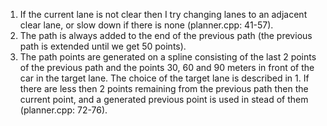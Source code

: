 1. If the current lane is not clear then I try changing lanes to an adjacent clear lane, or slow down if there is none (planner.cpp: 41-57).
2. The path is always added to the end of the previous path (the previous path is extended until we get 50 points).
3. The path points are generated on a spline consisting of the last 2 points of the previous path and the points 30, 60 and 90 meters in front of the car in the target lane. The choice of the target lane is described in 1. If there are less then 2 points remaining from the previous path then the current point, and a generated previous point is used in stead of them (planner.cpp: 72-76).